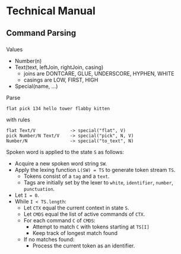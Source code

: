 # Technical Manual

## Command Parsing

### 

Values

  - Number(n)
  - Text(text, leftJoin, rightJoin, casing)
    - joins are DONTCARE, GLUE, UNDERSCORE, HYPHEN, WHITE
    - casings are LOW, FIRST, HIGH
  - Special(name, ...)


Parse

    flat pick 134 hello tower flabby kitten

with rules

    flat Text/V             -> special("flat", V)
    pick Number/N Text/V    -> special("pick", N, V)
    Number/N                -> special("to_text", N)


    

Spoken word is applied to the state `S` as follows:

- Acquire a new spoken word string `SW`.
- Apply the lexing function `L(SW) = TS` to generate token stream `TS`.
  - Tokens consist of a `tag` and a `text`.
  - Tags are initially set by the lexer to `white`, `identifier`, `number`, `punctuation`.
- Let `I = 0`.
- While `I < TS.length`:
  - Let `CTX` equal the current context in state `S`.
  - Let `CMDS` equal the list of active commands of `CTX`.
  - For each command `C` of `CMDS`:
    - Attempt to match `C` with tokens starting at `TS[I]`
    - Keep track of longest match found
  - If no matches found:
    - Process the current token as an identifier.



  
